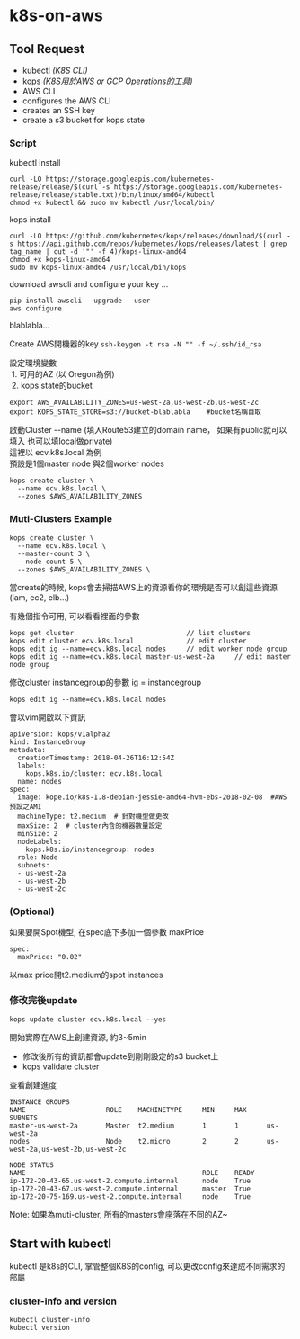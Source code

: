 # k8s-on-aws

## Tool Request

- kubectl _(K8S CLI)_
- kops _(K8S用於AWS or GCP Operations的工具)_
- AWS CLI
- configures the AWS CLI
- creates an SSH key 
- create a s3 bucket for kops state


### Script

kubectl install
```
curl -LO https://storage.googleapis.com/kubernetes-release/release/$(curl -s https://storage.googleapis.com/kubernetes-release/release/stable.txt)/bin/linux/amd64/kubectl
chmod +x kubectl && sudo mv kubectl /usr/local/bin/
```

kops install 
```
curl -LO https://github.com/kubernetes/kops/releases/download/$(curl -s https://api.github.com/repos/kubernetes/kops/releases/latest | grep tag_name | cut -d '"' -f 4)/kops-linux-amd64
chmod +x kops-linux-amd64
sudo mv kops-linux-amd64 /usr/local/bin/kops
```

download awscli and configure your key ...
```
pip install awscli --upgrade --user
aws configure
```

blablabla...

Create AWS開機器的key
`
ssh-keygen -t rsa -N "" -f ~/.ssh/id_rsa
`

設定環境變數 \
  1. 可用的AZ (以 Oregon為例) \
  2. kops state的bucket
```
export AWS_AVAILABILITY_ZONES=us-west-2a,us-west-2b,us-west-2c
export KOPS_STATE_STORE=s3://bucket-blablabla    #bucket名稱自取
```

啟動Cluster
--name (填入Route53建立的domain name， 如果有public就可以填入 也可以填local做private)\
這裡以 ecv.k8s.local 為例\
預設是1個master node 與2個worker nodes
```
kops create cluster \
  --name ecv.k8s.local \
  --zones $AWS_AVAILABILITY_ZONES
```

### Muti-Clusters Example
```
kops create cluster \
  --name ecv.k8s.local \
  --master-count 3 \
  --node-count 5 \
  --zones $AWS_AVAILABILITY_ZONES \
```

當create的時候, kops會去掃描AWS上的資源看你的環境是否可以創這些資源(iam, ec2, elb...)

有幾個指令可用, 可以看看裡面的參數
```
kops get cluster                            // list clusters
kops edit cluster ecv.k8s.local             // edit cluster
kops edit ig --name=ecv.k8s.local nodes     // edit worker node group
kops edit ig --name=ecv.k8s.local master-us-west-2a     // edit master node group
```

修改cluster instancegroup的參數 ig = instancegroup
```
kops edit ig --name=ecv.k8s.local nodes
```

會以vim開啟以下資訊
```
apiVersion: kops/v1alpha2
kind: InstanceGroup
metadata:
  creationTimestamp: 2018-04-26T16:12:54Z
  labels:
    kops.k8s.io/cluster: ecv.k8s.local
  name: nodes
spec:
  image: kope.io/k8s-1.8-debian-jessie-amd64-hvm-ebs-2018-02-08  #AWS預設之AMI
  machineType: t2.medium  # 針對機型做更改
  maxSize: 2  # cluster內含的機器數量設定
  minSize: 2
  nodeLabels:
    kops.k8s.io/instancegroup: nodes
  role: Node
  subnets:
  - us-west-2a
  - us-west-2b
  - us-west-2c
```
### (Optional)
如果要開Spot機型, 在spec底下多加一個參數 maxPrice
```
spec:
  maxPrice: "0.02"
```
以max price開t2.medium的spot instances

### 修改完後update
```
kops update cluster ecv.k8s.local --yes
```
開始實際在AWS上創建資源, 約3~5min
- 修改後所有的資訊都會update到剛剛設定的s3 bucket上
- kops validate cluster

查看創建進度
```
INSTANCE GROUPS
NAME                    ROLE    MACHINETYPE     MIN     MAX     SUBNETS
master-us-west-2a       Master  t2.medium       1       1       us-west-2a
nodes                   Node    t2.micro        2       2       us-west-2a,us-west-2b,us-west-2c

NODE STATUS
NAME                                            ROLE    READY
ip-172-20-43-65.us-west-2.compute.internal      node    True
ip-172-20-43-67.us-west-2.compute.internal      master  True
ip-172-20-75-169.us-west-2.compute.internal     node    True
```
Note: 如果為muti-cluster, 所有的masters會座落在不同的AZ~

## Start with kubectl
kubectl 是k8s的CLI, 掌管整個K8S的config, 可以更改config來達成不同需求的部屬
### cluster-info and version
```
kubectl cluster-info
kubectl version
```

